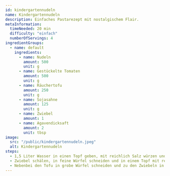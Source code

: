 ```yaml
---
id: kindergartennudeln
name: Kindergartennudeln
description: Einfaches Pastarezept mit nostalgischem Flair.
metaInformation:
  timeNeeded: 20 min
  difficulty: "einfach"
  numberOfServings: 4
ingredientGroups:
  - name: default
    ingredients:
      - name: Nudeln
        amount: 500
        unit: g
      - name: Gestückelte Tomaten
        amount: 500
        unit: g
      - name: Räuchertofu
        amount: 250
        unit: g
      - name: Sojasahne
        amount: 125
        unit: g
      - name: Zwiebel
        amount: 1
      - name: Agavendicksaft
        amount: 2
        unit: tbsp
image:
  src: "/public/kindergartennudeln.jpeg"
  alt: Kindergartennudeln
steps:
  - 1,5 Liter Wasser in einen Topf geben, mit reichlich Salz würzen und zum Kochen bringen.
  - Zwiebel schälen, in feine Würfel schneiden und in einem Topf mit reichlich Öl anschwitzen.
  - Nebenbei den Tofu in grobe Würfel schneiden und zu den Zwiebeln in den Topf geben.
---
```

